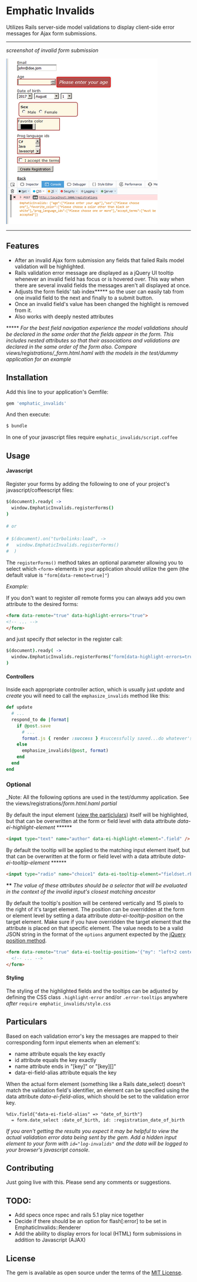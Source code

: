 # Emphatic Invalids
Utilizes Rails server-side model validations to display client-side error messages for Ajax form submissions.

------

*screenshot of invalid form submission*

![Example Screenshot](readme_assets/invalid_submission_screenshot.png "screenshot of invalid form submission.")

------


## Features

 * After an invalid Ajax form submission any fields that failed Rails model validation will be highlighted.
 * Rails validation error message are displayed as a jQuery UI tooltip whenever an invalid field has focus or is hovered over. This way when there are several invalid fields the messages aren't all displayed at once.
 * Adjusts the form fields' tab index***** so the user can easily tab from one invalid field to the next and finally to a submit button.
 * Once an invalid field's value has been changed the highlight is removed from it.
 * Also works with deeply nested attributes



***** *For the best field navigation experience the model validations should be declared in the same order that the fields appear in the form. This includes nested attributes so that their associations and validations are declared in the same order of the form also. Compare views/registrations/_form.html.haml with the models in the test/dummy application for an example*



## Installation

Add this line to your application's Gemfile:

```ruby
gem 'emphatic_invalids'
```

And then execute:
```bash
$ bundle
```

In one of your javascript files require `emphatic_invalids/script.coffee`



## Usage

#### Javascript
Register your forms by adding the following to one of your project's javascript/coffeescript files:
```coffeescript
$(document).ready( ->
  window.EmphaticInvalids.registerForms()
)

# or

# $(document).on("turbolinks:load", ->
#   window.EmphaticInvalids.registerForms()
#  )
```
The `registerForms()` method takes an optional parameter allowing you to select which `<form>` elements in your application should utilize the gem (the default value is `"form[data-remote=true]"`)

_Example:_

If you don't want to register *all* remote forms you can always add you own attribute to the desired forms: 

```HTML
<form data-remote="true" data-highlight-errors="true">
<!-- ... -->
</form>
```
and just specify _that_ selector in the register call:
```coffeescript
$(document).ready( ->
  window.EmphaticInvalids.registerForms("form[data-highlight-errors=true"])
)
```

#### Controllers
Inside each appropriate controller action, which is usually just *update* and *create* you will need to call the `emphasize_invalids` method like this:
```ruby
def update
  # ...
  respond_to do |format|
    if @post.save
      # ...
      format.js { render :success } #successfully saved...do whatever's appropriate here
    else
      emphasize_invalids(@post, format)
    end
  end
end
```

### Optional
_Note: All the following options are used in the test/dummy application. See the views/registrations/_form.html.haml partial_

By default the input element ([view the particlulars](#markdown-header-particulars)) itself will be highlighted, but that can be overwritten at the form or field level with data attribute _data-ei-highlight-element_ ******
```HTML
<input type="text" name="author" data-ei-highlight-element=".field" />
```

By default the tooltip will be applied to the matching input element itself, but that can be overwritten at the form or field level with a data attribute _data-ei-tooltip-element_ ****** 
```HTML
<input type="radio" name="choice1" data-ei-tooltip-element="fieldset.rb-group" />
```

**\*\*** *The value of these attributes should be a selector that will be evaluated in the context of the invalid input's closest matching ancestor*

By default the tooltip's position will be centered vertically and 15 pixels to the right of it's target element. The position can be overridden at the form or element level by setting a data attribute _data-ei-tooltip-position_ on the target element. Make sure if you have overridden the target element that the attribute is placed on that specific element. The value needs to be a valid JSON string in the format of the `options` argument expected by the [jQuery position method](https://api.jqueryui.com/position/).
```HTML
<form data-remote="true" data-ei-tooltip-position='{"my": "left+2 center", "at": "right center"}'>
  <!-- ... -->
</form>
```

#### Styling
The styling of the highlighted fields and the tooltips can be adjusted by defining the CSS class `.highlight-error` and/or `.error-tooltips` anywhere _after_ `require emphatic_invalids/style.css`


## Particulars
Based on each validation error's key the messages are mapped to their corresponding form input elements when an element's:

 * name attribute equals the key exactly
 * id attribute equals the key exactly
 * name attribute ends in "[key]" or "[key]\[\]"
 * data-ei-field-alias attribute equals the key


When the actual form element (something like a Rails date_select) doesn't match the validation field's identifier, an element can be specified using the data attribute _data-ei-field-alias_, which should be set to the validation error key.
```haml
%div.field{"data-ei-field-alias" => "date_of_birth"}
  = form.date_select :date_of_birth, id: :registration_date_of_birth
```

_If you aren't getting the results you expect it may be helpful to view the actual validation error data being sent by the gem. Add a hidden input element to your form with `id="log-invalids"` and the data will be logged to your browser's javascript console._


## Contributing

Just going live with this. Please send any comments or suggestions.

## TODO:

 * Add specs once rspec and rails 5.1 play nice together
 * Decide if there should be an option for flash[:error] to be set in EmphaticInvalids::Renderer
 * Add the ability to display errors for local (HTML) form submissions in addition to Javascript (AJAX)


## License

The gem is available as open source under the terms of the [MIT License](http://opensource.org/licenses/MIT).
